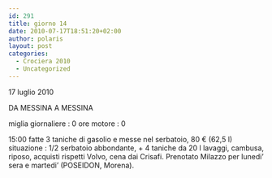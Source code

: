 ```yaml
---
id: 291
title: giorno 14
date: 2010-07-17T18:51:20+02:00
author: polaris
layout: post
categories:
  - Crociera 2010
  - Uncategorized
---
```

17 luglio 2010

DA MESSINA A MESSINA


miglia giornaliere : 0
ore motore : 0

15:00 fatte 3 taniche di gasolio e messe nel serbatoio, 80 € (62,5 l)
situazione : 1/2 serbatoio abbondante, + 4 taniche da 20 l
lavaggi, cambusa, riposo, acquisti rispetti Volvo, cena dai Crisafi. Prenotato Milazzo per lunedi’ sera e martedi’ (POSEIDON, Morena).
